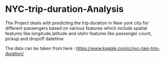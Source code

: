 # NYC-trip-duration-Analysis

The Project deals with predicting the trip duration in New york city for different passengers based on various features which include spatial features like longitude,latitude and otehr features like passenger count, pickup and dropoff datetime

The data can be taken from here : https://www.kaggle.com/c/nyc-taxi-trip-duration/
